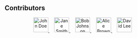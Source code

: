 ## Contributors

<!-- Contributors row -->
<div align="center">
  <a href="https://github.com/johndoe">
    <img src="https://avatars.githubusercontent.com/u/1234567?s=48" width="48" height="48" alt="John Doe"/>
  </a>
  &nbsp;&nbsp;&nbsp;
  <a href="https://github.com/janesmith">
    <img src="https://avatars.githubusercontent.com/u/2345678?s=48" width="48" height="48" alt="Jane Smith"/>
  </a>
  &nbsp;&nbsp;&nbsp;
  <a href="https://github.com/bobjohnson">
    <img src="https://avatars.githubusercontent.com/u/3456789?s=48" width="48" height="48" alt="Bob Johnson"/>
  </a>
  &nbsp;&nbsp;&nbsp;
  <a href="https://github.com/alicebrown">
    <img src="https://avatars.githubusercontent.com/u/4567890?s=48" width="48" height="48" alt="Alice Brown"/>
  </a>
  &nbsp;&nbsp;&nbsp;
  <a href="https://github.com/davidlee">
    <img src="https://avatars.githubusercontent.com/u/5678901?s=48" width="48" height="48" alt="David Lee"/>
  </a>
</div>
